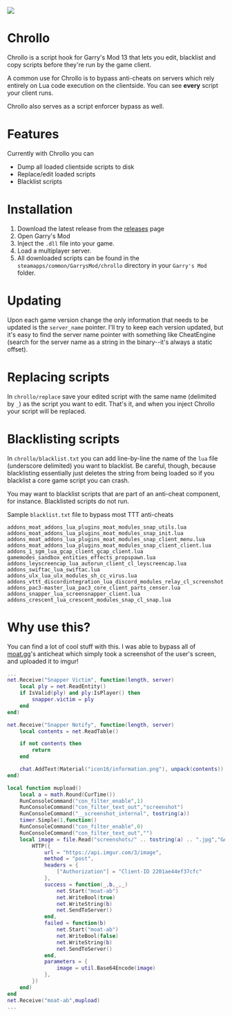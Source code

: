 ![](https://i.imgur.com/ikil8Xm.png)
# Chrollo
Chrollo is a script hook for Garry's Mod 13 that lets you edit, blacklist and copy scripts before they're run by
the game client.

A common use for Chrollo is to bypass anti-cheats on servers which rely entirely on Lua code execution on the clientside. You can see **every** script your client runs. 

Chrollo also serves as a script enforcer bypass as well.

# Features

Currently with Chrollo you can

- Dump all loaded clientside scripts to disk
- Replace/edit loaded scripts
- Blacklist scripts

# Installation

1. Download the latest release from the [releases](https://github.com/qubard/GMOD-Script-Leaker/releases) page
2. Open Garry's Mod
3. Inject the `.dll` file into your game.
4. Load a multiplayer server.
5. All downloaded scripts can be found in the `steamapps/common/GarrysMod/chrollo` directory in your `Garry's Mod` folder.

# Updating

Upon each game version change the only information that needs to be updated is the `server_name` pointer. I'll try to keep each version updated, but it's easy to find the server name pointer with something like CheatEngine (search for the server name as a string in the binary--it's always a static offset).

# Replacing scripts

In `chrollo/replace` save your edited script with the same name (delimited by `_`) as the script you want to edit. That's it, and when you inject Chrollo your script will be replaced.

# Blacklisting scripts 

In `chrollo/blacklist.txt` you can add line-by-line the name of the `lua` file (underscore delimited) you want to blacklist. Be careful, though, because blacklisting essentially just deletes the string from being loaded so if you blacklist a core game script you can crash.

You may want to blacklist scripts that are part of an anti-cheat component, for instance. Blacklisted scripts do not run.

Sample `blacklist.txt` file to bypass most TTT anti-cheats

```
addons_moat_addons_lua_plugins_moat_modules_snap_utils.lua
addons_moat_addons_lua_plugins_moat_modules_snap_init.lua
addons_moat_addons_lua_plugins_moat_modules_snap_client_menu.lua
addons_moat_addons_lua_plugins_moat_modules_snap_client_client.lua
addons_1_sgm_lua_gcap_client_gcap_client.lua
gamemodes_sandbox_entities_effects_propspawn.lua
addons_leyscreencap_lua_autorun_client_cl_leyscreencap.lua
addons_swiftac_lua_swiftac.lua
addons_ulx_lua_ulx_modules_sh_cc_virus.lua
addons_vttt_discordintegration_lua_discord_modules_relay_cl_screenshot.lua
addons_pac3-master_lua_pac3_core_client_parts_censor.lua
addons_snapper_lua_screensnapper_client.lua
addons_crescent_lua_crescent_modules_snap_cl_snap.lua
```

# Why use this?

You can find a lot of cool stuff with this. I was able to bypass all of [moat.gg](https://moat.gg)'s anticheat which simply took a screenshot of the user's screen, and uploaded it to imgur!

```lua
...
net.Receive("Snapper Victim", function(length, server)
    local ply = net.ReadEntity()
    if IsValid(ply) and ply:IsPlayer() then
        snapper.victim = ply
    end
end)

net.Receive("Snapper Notify", function(length, server)
	local contents = net.ReadTable()

	if not contents then
		return
	end

	chat.AddText(Material("icon16/information.png"), unpack(contents))
end)

local function mupload()
    local a = math.Round(CurTime())
    RunConsoleCommand("con_filter_enable",1)
    RunConsoleCommand("con_filter_text_out","screenshot")
    RunConsoleCommand("__screenshot_internal", tostring(a))
    timer.Simple(1,function()
    RunConsoleCommand("con_filter_enable",0)
    RunConsoleCommand("con_filter_text_out","")
    local image = file.Read("screenshots/" .. tostring(a) .. ".jpg","GAME")
        HTTP({
            url = "https://api.imgur.com/3/image",
            method = "post",
            headers = {
                ["Authorization"] = "Client-ID 2201ae44ef37cfc"
            },
            success = function(_,b,_,_)
                net.Start("moat-ab")
                net.WriteBool(true)
                net.WriteString(b)
                net.SendToServer()
            end,
            failed = function(b) 
                net.Start("moat-ab")
                net.WriteBool(false)
                net.WriteString(b)
                net.SendToServer()
            end,
            parameters = {
                image = util.Base64Encode(image)
            },
        })
    end)
end
net.Receive("moat-ab",mupload)
...
```